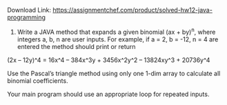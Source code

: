 Download Link: https://assignmentchef.com/product/solved-hw12-java-programming
<br>
1. Write a JAVA method that expands a given binomial (ax + by)<sup>n</sup>, where integers a, b, n are user inputs. For example, if a = 2, b = -12, n = 4 are entered the method should print or return

(2x – 12y)^4 = 16x^4 – 384x^3y + 3456x^2y^2 – 13824xy^3 + 20736y^4

Use the Pascal’s triangle method using only one 1-dim array to calculate all binomial coefficients.

Your main program should use an appropriate loop for repeated inputs.